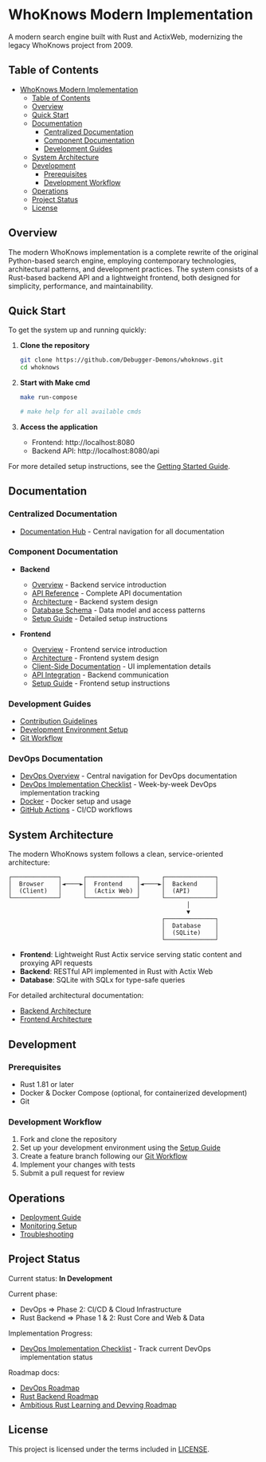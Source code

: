 # WhoKnows Modern Implementation

A modern search engine built with Rust and ActixWeb, modernizing the legacy WhoKnows project from 2009.

## Table of Contents

- [WhoKnows Modern Implementation](#whoknows-modern-implementation)
  - [Table of Contents](#table-of-contents)
  - [Overview](#overview)
  - [Quick Start](#quick-start)
  - [Documentation](#documentation)
    - [Centralized Documentation](#centralized-documentation)
    - [Component Documentation](#component-documentation)
    - [Development Guides](#development-guides)
  - [System Architecture](#system-architecture)
  - [Development](#development)
    - [Prerequisites](#prerequisites)
    - [Development Workflow](#development-workflow)
  - [Operations](#operations)
  - [Project Status](#project-status)
  - [License](#license)

## Overview

The modern WhoKnows implementation is a complete rewrite of the original Python-based search engine, employing contemporary technologies, architectural patterns, and development practices. The system consists of a Rust-based backend API and a lightweight frontend, both designed for simplicity, performance, and maintainability.

## Quick Start

To get the system up and running quickly:

1. **Clone the repository**
   ```bash
   git clone https://github.com/Debugger-Demons/whoknows.git
   cd whoknows
   ```

2. **Start with Make cmd**
   ```bash
   make run-compose

   # make help for all available cmds
   ```

3. **Access the application**
   - Frontend: http://localhost:8080
   - Backend API: http://localhost:8080/api

For more detailed setup instructions, see the [Getting Started Guide](docs/Getting-Started.md).

## Documentation

### Centralized Documentation
- [Documentation Hub](docs/index.md) - Central navigation for all documentation

### Component Documentation
- **Backend**
  - [Overview](backend/README.md) - Backend service introduction
  - [API Reference](backend/docs/api.md) - Complete API documentation
  - [Architecture](backend/docs/architecture.md) - Backend system design
  - [Database Schema](backend/docs/database.md) - Data model and access patterns
  - [Setup Guide](backend/docs/setup.md) - Detailed setup instructions

- **Frontend**
  - [Overview](frontend/README.md) - Frontend service introduction
  - [Architecture](frontend/docs/architecture.md) - Frontend system design
  - [Client-Side Documentation](frontend/docs/client-side.md) - UI implementation details
  - [API Integration](frontend/docs/proxy-middleware.md) - Backend communication
  - [Setup Guide](frontend/docs/setup.md) - Frontend setup instructions

### Development Guides
- [Contribution Guidelines](docs/development/contributing.md)
- [Development Environment Setup](docs/development/setup.md)
- [Git Workflow](docs/VCS/VCS-Git-flow.md)

### DevOps Documentation
- [DevOps Overview](docs/devops/index.md) - Central navigation for DevOps documentation
- [DevOps Implementation Checklist](docs/devops-docs/DevOps_Checklist.md) - Week-by-week DevOps implementation tracking
- [Docker](docs/devops/docker.md) - Docker setup and usage
- [GitHub Actions](docs/devops/github-actions.md) - CI/CD workflows

## System Architecture

The modern WhoKnows system follows a clean, service-oriented architecture:

```
┌─────────────┐      ┌──────────────┐      ┌──────────────┐
│  Browser    │◄────►│  Frontend    │◄────►│  Backend     │
│  (Client)   │      │  (Actix Web) │      │  (API)       │
└─────────────┘      └──────────────┘      └──────────────┘
                                                  │
                                                  ▼
                                           ┌──────────────┐
                                           │  Database    │
                                           │  (SQLite)    │
                                           └──────────────┘
```

- **Frontend**: Lightweight Rust Actix service serving static content and proxying API requests
- **Backend**: RESTful API implemented in Rust with Actix Web
- **Database**: SQLite with SQLx for type-safe queries

For detailed architectural documentation:
- [Backend Architecture](backend/docs/architecture.md)
- [Frontend Architecture](frontend/docs/architecture.md)

## Development

### Prerequisites
- Rust 1.81 or later
- Docker & Docker Compose (optional, for containerized development)
- Git

### Development Workflow
1. Fork and clone the repository
2. Set up your development environment using the [Setup Guide](docs/development/setup.md)
3. Create a feature branch following our [Git Workflow](docs/VCS/VCS-Git-flow.md)
4. Implement your changes with tests
5. Submit a pull request for review

## Operations

- [Deployment Guide](docs/operations/deployment.md)
- [Monitoring Setup](docs/devops-docs/monitoring/setup.md)
- [Troubleshooting](docs/operations/troubleshooting.md)

## Project Status

Current status: **In Development**

Current phase:
- DevOps => Phase 2: CI/CD & Cloud Infrastructure
- Rust Backend => Phase 1 & 2: Rust Core and Web & Data

Implementation Progress:
- [DevOps Implementation Checklist](docs/devops-docs/DevOps_Checklist.md) - Track current DevOps implementation status

Roadmap docs:
- [DevOps Roadmap](docs/development/roadmap.DevOps.md)
- [Rust Backend Roadmap](docs/development/roadmap.Rust_Devving.md)
- [Ambitious Rust Learning and Devving Roadmap](docs/development/roadmap.Rust_Devving.ambitious.md)

## License

This project is licensed under the terms included in [LICENSE](LICENSE).
